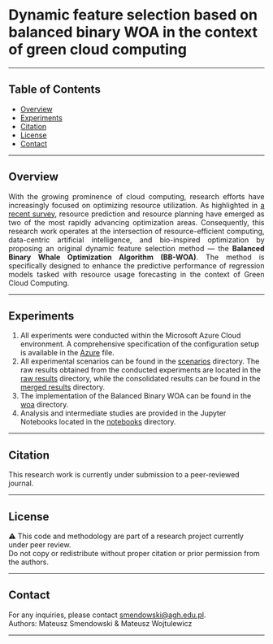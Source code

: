 # Dynamic feature selection based on balanced binary WOA in the context of green cloud computing

---

## Table of Contents

- [Overview](#Overview)
- [Experiments](#Experiments)
- [Citation](#Citation)
- [License](#License)
- [Contact](#Contact)

---

## Overview

<p align="justify">
With the growing prominence of cloud computing, research efforts have increasingly focused on optimizing resource
utilization. As highlighted in <a href="https://doi.org/10.1007/s10723-024-09792-0">a recent survey</a>, resource
prediction and resource planning have emerged as two of the most rapidly advancing optimization areas. Consequently,
this research work operates at the intersection of resource-efficient computing, data-centric artificial intelligence,
and bio-inspired optimization by proposing an original dynamic feature selection method — the <strong>Balanced
Binary Whale Optimization Algorithm (BB-WOA)</strong>. The method is specifically designed to enhance the predictive
performance of regression models tasked with resource usage forecasting in the context of Green Cloud Computing.
</p>

---

## Experiments

<p align="justify">

1. All experiments were conducted within the Microsoft Azure Cloud environment. A comprehensive specification of the
   configuration setup is available in the [Azure](AZURE.md) file.
2. All experimental scenarios can be found in the [scenarios](scenarios) directory. The raw results obtained from
   the conducted experiments are located in the [raw results](data/results/raw) directory, while the consolidated
   results can be found in the [merged results](data/results/merged) directory.
3. The implementation of the Balanced Binary WOA can be found in the [woa](src/woa) directory.
4. Analysis and intermediate studies are provided in the Jupyter Notebooks located in the [notebooks](notebooks) directory.

</p>

---

## Citation

This research work is currently under submission to a peer-reviewed journal. <br>

---

## License

<p align="justify">

⚠️ This code and methodology are part of a research project currently under peer review. <br>
Do not copy or redistribute without proper citation or prior permission from the authors.
</p>

---

## Contact

For any inquiries, please contact [smendowski@agh.edu.pl](mailto:smendowski@agh.edu.pl). <br>
Authors: Mateusz Smendowski & Mateusz Wojtulewicz

---
